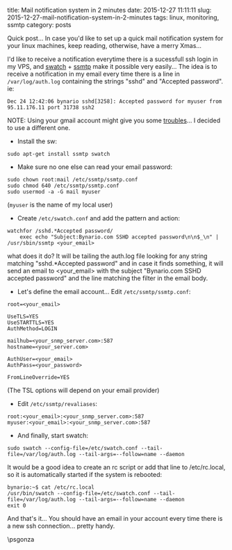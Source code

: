 title: Mail notification system in 2 minutes
date: 2015-12-27 11:11:11
slug: 2015-12-27-mail-notification-system-in-2-minutes
tags: linux, monitoring, ssmtp
category: posts

Quick post... In case you'd like to set up a quick mail notification system for your linux machines, keep reading, otherwise, have a merry Xmas...

I'd like to receive a notification everytime there is a sucessfull ssh login in my VPS, and [swatch](http://linux.die.net/man/1/swatch) + [ssmtp](http://linux.die.net/man/8/ssmtp) make it possible very easily... The idea is to receive a notification in my email every time there is a line in `/var/log/auth.log` containing the strings "sshd" and "Accepted password". ie:

```
Dec 24 12:42:06 bynario sshd[3258]: Accepted password for myuser from 95.11.176.11 port 31738 ssh2

```

NOTE: Using your gmail account might give you some [troubles](http://serverfault.com/questions/635139/how-to-fix-send-mail-authorization-failed-534-5-7-14)... I decided to use a different one.

- Install the sw:

```
sudo apt-get install ssmtp swatch
```

- Make sure no one else can read your email password:

```
sudo chown root:mail /etc/ssmtp/ssmtp.conf
sudo chmod 640 /etc/ssmtp/ssmtp.conf
sudo usermod -a -G mail myuser
```
(`myuser` is the name of my local user)

- Create `/etc/swatch.conf` and add the pattern and action:

```
watchfor /sshd.*Accepted password/
    exec echo "Subject:Bynario.com SSHD accepted password\n\n$_\n" | /usr/sbin/ssmtp <your_email>
```

what does it do? It will be tailing the auth.log file looking for any string matching "sshd.*Accepted password" and in case it finds something, it will send an email to <your_email> with the subject "Bynario.com SSHD accepted password" and the line matching the filter in the email body.

- Let's define the email account... Edit `/etc/ssmtp/ssmtp.conf`: 

```
root=<your_email>

UseTLS=YES
UseSTARTTLS=YES
AuthMethod=LOGIN

mailhub=<your_snmp_server.com>:587
hostname=<your_server.com>

AuthUser=<your_email>
AuthPass=<your_password>

FromLineOverride=YES

```

(The TSL options will depend on your email provider)

- Edit `/etc/ssmtp/revaliases`: 

```
root:<your_email>:<your_snmp_server.com>:587
myuser:<your_email>:<your_snmp_server.com>:587
```

- And finally, start swatch:

```
sudo swatch --config-file=/etc/swatch.conf --tail-file=/var/log/auth.log --tail-args=--follow=name --daemon
```

It would be a good idea to create an rc script or add that line to /etc/rc.local, so it is automatically started if the system is rebooted:

```
bynario:~$ cat /etc/rc.local
/usr/bin/swatch --config-file=/etc/swatch.conf --tail-file=/var/log/auth.log --tail-args=--follow=name --daemon
exit 0
```

And that's it... You should have an email in your account every time there is a new ssh connection... pretty handy.

\\psgonza

